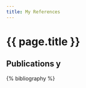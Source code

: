 ```yaml
---
title: My References
---
```


{{ page.title }}
================

Publications y
------------------------

{% bibliography %}

